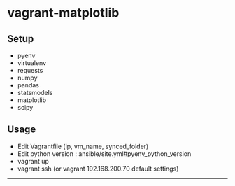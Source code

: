 
# vagrant-matplotlib

## Setup

- pyenv
- virtualenv
- requests
- numpy
- pandas
- statsmodels
- matplotlib
- scipy

## Usage

- Edit Vagrantfile (ip, vm_name, synced_folder)
- Edit python version : ansible/site.yml#pyenv_python_version
- vagrant up
- vagrant ssh (or vagrant 192.168.200.70 default settings)

--------------------------------------------------------
